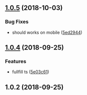 <a name="1.0.5"></a>

## [1.0.5](https://github.com/imcuttle/click-popup/compare/v1.0.4...v1.0.5) (2018-10-03)

### Bug Fixes

- should works on mobile ([5ed2944](https://github.com/imcuttle/click-popup/commit/5ed2944))

<a name="1.0.4"></a>

## [1.0.4](https://github.com/imcuttle/click-popup/compare/v1.0.2...v1.0.4) (2018-09-25)

### Features

- fullfill ts ([5e03c61](https://github.com/imcuttle/click-popup/commit/5e03c61))

<a name="1.0.2"></a>

## 1.0.2 (2018-09-25)
